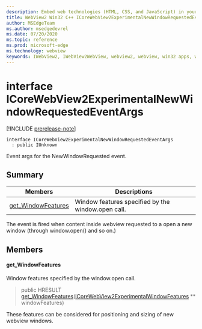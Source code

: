 ```yaml
---
description: Embed web technologies (HTML, CSS, and JavaScript) in your native applications with the Microsoft Edge WebView2 control
title: WebView2 Win32 C++ ICoreWebView2ExperimentalNewWindowRequestedEventArgs
author: MSEdgeTeam
ms.author: msedgedevrel
ms.date: 07/20/2020
ms.topic: reference
ms.prod: microsoft-edge
ms.technology: webview
keywords: IWebView2, IWebView2WebView, webview2, webview, win32 apps, win32, edge, ICoreWebView2, ICoreWebView2Controller, browser control, edge html, ICoreWebView2ExperimentalNewWindowRequestedEventArgs
---
```


# interface ICoreWebView2ExperimentalNewWindowRequestedEventArgs 

[!INCLUDE [prerelease-note](../../includes/prerelease-note.md)]

```
interface ICoreWebView2ExperimentalNewWindowRequestedEventArgs
  : public IUnknown
```

Event args for the NewWindowRequested event.

## Summary

 Members                        | Descriptions
--------------------------------|---------------------------------------------
[get_WindowFeatures](#get_windowfeatures) | Window features specified by the window.open call.

The event is fired when content inside webview requested to a open a new window (through window.open() and so on.)

## Members

#### get_WindowFeatures 

Window features specified by the window.open call.

> public HRESULT [get_WindowFeatures](#get_windowfeatures)([ICoreWebView2ExperimentalWindowFeatures](icorewebview2experimentalwindowfeatures.md) ** windowFeatures)

These features can be considered for positioning and sizing of new webview windows.

